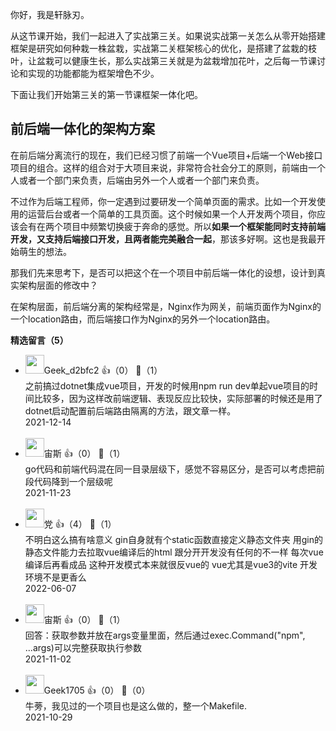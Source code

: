 你好，我是轩脉刃。

从这节课开始，我们一起进入了实战第三关。如果说实战第一关怎么从零开始搭建框架是研究如何种栽一株盆栽，实战第二关框架核心的优化，是搭建了盆栽的枝叶，让盆栽可以健康生长，那么实战第三关就是为盆栽增加花叶，之后每一节课讨论和实现的功能都能为框架增色不少。

下面让我们开始第三关的第一节课框架一体化吧。

## 前后端一体化的架构方案

在前后端分离流行的现在，我们已经习惯了前端一个Vue项目+后端一个Web接口项目的组合。这样的组合对于大项目来说，非常符合社会分工的原则，前端由一个人或者一个部门来负责，后端由另外一个人或者一个部门来负责。

不过作为后端工程师，你一定遇到过要研发一个简单页面的需求。比如一个开发使用的运营后台或者一个简单的工具页面。这个时候如果一个人开发两个项目，你应该会有在两个项目中频繁切换疲于奔命的感觉。所以**如果一个框架能同时支持前端开发，又支持后端接口开发，且两者能完美融合一起**，那该多好啊。这也是我最开始萌生的想法。

那我们先来思考下，是否可以把这个在一个项目中前后端一体化的设想，设计到真实架构层面的修改中？

在架构层面，前后端分离的架构经常是，Nginx作为网关，前端页面作为Nginx的一个location路由，而后端接口作为Nginx的另外一个location路由。
<div><strong>精选留言（5）</strong></div><ul>
<li><img src="https://thirdwx.qlogo.cn/mmopen/vi_32/Q0j4TwGTfTKtlTTTI3Hzv8lXoZiciaKJibxEWyqF8xF6jj1sicDXqyiaMUBxxGxVJ8AKvmc3UG1FJ0mmbwBnkDOMBxA/132" width="30px"><span>Geek_d2bfc2</span> 👍（0） 💬（1）<div>之前搞过dotnet集成vue项目，开发的时候用npm run dev单起vue项目的时间比较多，因为这样改前端逻辑、表现反应比较快，实际部署的时候还是用了dotnet启动配置前后端路由隔离的方法，跟文章一样。</div>2021-12-14</li><br/><li><img src="https://static001.geekbang.org/account/avatar/00/1f/26/34/891dd45b.jpg" width="30px"><span>宙斯</span> 👍（0） 💬（1）<div>go代码和前端代码混在同一目录层级下，感觉不容易区分，是否可以考虑把前段代码降到一个层级呢</div>2021-11-23</li><br/><li><img src="https://static001.geekbang.org/account/avatar/00/10/5b/66/ad35bc68.jpg" width="30px"><span>党</span> 👍（4） 💬（1）<div>不明白这么搞有啥意义 gin自身就有个static函数直接定义静态文件夹 用gin的静态文件能力去拉取vue编译后的html 跟分开开发没有任何的不一样 每次vue编译后再看成品 这种开发模式本来就很反vue的 vue尤其是vue3的vite 开发环境不是更香么</div>2022-06-07</li><br/><li><img src="https://static001.geekbang.org/account/avatar/00/1f/26/34/891dd45b.jpg" width="30px"><span>宙斯</span> 👍（0） 💬（1）<div>回答：获取参数并放在args变量里面，然后通过exec.Command(&quot;npm&quot;, ...args)可以完整获取执行参数</div>2021-11-02</li><br/><li><img src="" width="30px"><span>Geek1705</span> 👍（0） 💬（0）<div>牛蒡，我见过的一个项目也是这么做的，整一个Makefile.</div>2021-10-29</li><br/>
</ul>